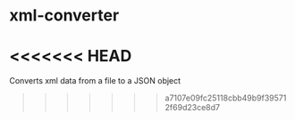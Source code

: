 # xml-converter
<<<<<<< HEAD
=======
Converts xml data from a file to a JSON object
>>>>>>> a7107e09fc25118cbb49b9f395712f69d23ce8d7
